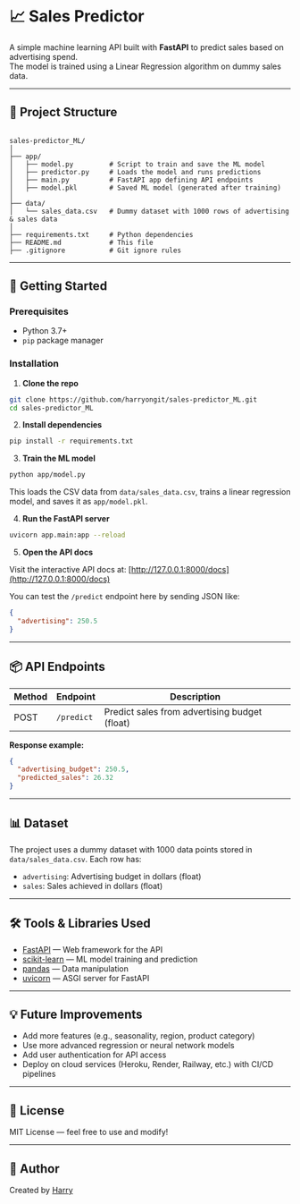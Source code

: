 # 📈 Sales Predictor

A simple machine learning API built with **FastAPI** to predict sales based on advertising spend.  
The model is trained using a Linear Regression algorithm on dummy sales data.

---

## 🧱 Project Structure

```

sales-predictor_ML/
│
├── app/
│   ├── model.py         # Script to train and save the ML model
│   ├── predictor.py     # Loads the model and runs predictions
│   ├── main.py          # FastAPI app defining API endpoints
│   ├── model.pkl        # Saved ML model (generated after training)
│
├── data/
│   └── sales_data.csv   # Dummy dataset with 1000 rows of advertising & sales data
│
├── requirements.txt     # Python dependencies
├── README.md            # This file
├── .gitignore           # Git ignore rules

````

---

## 🚀 Getting Started

### Prerequisites

- Python 3.7+
- `pip` package manager

### Installation

1. **Clone the repo**

```bash
git clone https://github.com/harryongit/sales-predictor_ML.git
cd sales-predictor_ML
````

2. **Install dependencies**

```bash
pip install -r requirements.txt
```

3. **Train the ML model**

```bash
python app/model.py
```

This loads the CSV data from `data/sales_data.csv`, trains a linear regression model, and saves it as `app/model.pkl`.

4. **Run the FastAPI server**

```bash
uvicorn app.main:app --reload
```

5. **Open the API docs**

Visit the interactive API docs at:
[http://127.0.0.1:8000/docs](http://127.0.0.1:8000/docs)

You can test the `/predict` endpoint here by sending JSON like:

```json
{
  "advertising": 250.5
}
```

---

## 📦 API Endpoints

| Method | Endpoint   | Description                                   |
| ------ | ---------- | --------------------------------------------- |
| POST   | `/predict` | Predict sales from advertising budget (float) |

**Response example:**

```json
{
  "advertising_budget": 250.5,
  "predicted_sales": 26.32
}
```

---

## 📊 Dataset

The project uses a dummy dataset with 1000 data points stored in `data/sales_data.csv`.
Each row has:

* `advertising`: Advertising budget in dollars (float)
* `sales`: Sales achieved in dollars (float)

---

## 🛠️ Tools & Libraries Used

* [FastAPI](https://fastapi.tiangolo.com/) — Web framework for the API
* [scikit-learn](https://scikit-learn.org/stable/) — ML model training and prediction
* [pandas](https://pandas.pydata.org/) — Data manipulation
* [uvicorn](https://www.uvicorn.org/) — ASGI server for FastAPI

---

## 💡 Future Improvements

* Add more features (e.g., seasonality, region, product category)
* Use more advanced regression or neural network models
* Add user authentication for API access
* Deploy on cloud services (Heroku, Render, Railway, etc.) with CI/CD pipelines

---

## 📜 License

MIT License — feel free to use and modify!

---

## 👤 Author

Created by [Harry](https://github.com/harryongit)


